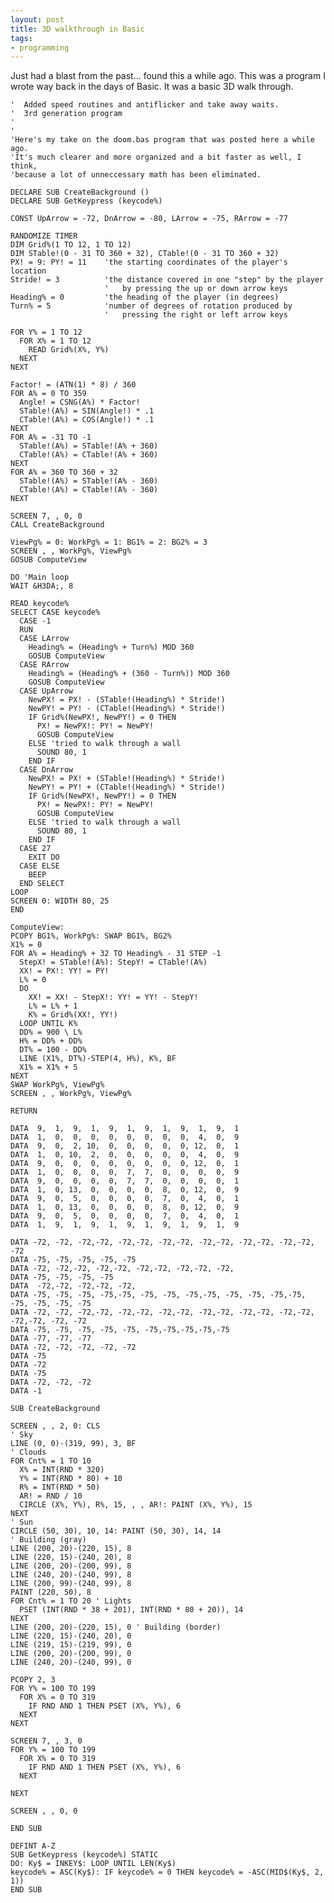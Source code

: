 ```yaml
---
layout: post
title: 3D walkthrough in Basic
tags:
- programming
---
```

Just had a blast from the past... found this a while ago.  This was a program I wrote way back in the days of Basic.  It was a basic 3D walk through.
    
    '  Added speed routines and antiflicker and take away waits.
    '  3rd generation program
    '
    '
    'Here's my take on the doom.bas program that was posted here a while ago.
    'It's much clearer and more organized and a bit faster as well, I think,
    'because a lot of unneccessary math has been eliminated.
    
    DECLARE SUB CreateBackground ()
    DECLARE SUB GetKeypress (keycode%)
    
    CONST UpArrow = -72, DnArrow = -80, LArrow = -75, RArrow = -77
    
    RANDOMIZE TIMER
    DIM Grid%(1 TO 12, 1 TO 12)
    DIM STable!(0 - 31 TO 360 + 32), CTable!(0 - 31 TO 360 + 32)
    PX! = 9: PY! = 11    'the starting coordinates of the player's location
    Stride! = 3          'the distance covered in one "step" by the player
                         '   by pressing the up or down arrow keys
    Heading% = 0         'the heading of the player (in degrees)
    Turn% = 5            'number of degrees of rotation produced by
                         '   pressing the right or left arrow keys
    
    FOR Y% = 1 TO 12
      FOR X% = 1 TO 12
        READ Grid%(X%, Y%)
      NEXT
    NEXT
    
    Factor! = (ATN(1) * 8) / 360
    FOR A% = 0 TO 359
      Angle! = CSNG(A%) * Factor!
      STable!(A%) = SIN(Angle!) * .1
      CTable!(A%) = COS(Angle!) * .1
    NEXT
    FOR A% = -31 TO -1
      STable!(A%) = STable!(A% + 360)
      CTable!(A%) = CTable!(A% + 360)
    NEXT
    FOR A% = 360 TO 360 + 32
      STable!(A%) = STable!(A% - 360)
      CTable!(A%) = CTable!(A% - 360)
    NEXT
    
    SCREEN 7, , 0, 0
    CALL CreateBackground
    
    ViewPg% = 0: WorkPg% = 1: BG1% = 2: BG2% = 3
    SCREEN , , WorkPg%, ViewPg%
    GOSUB ComputeView
    
    DO 'Main loop
    WAIT &H3DA;, 8
    
    READ keycode%
    SELECT CASE keycode%
      CASE -1
      RUN
      CASE LArrow
        Heading% = (Heading% + Turn%) MOD 360
        GOSUB ComputeView
      CASE RArrow
        Heading% = (Heading% + (360 - Turn%)) MOD 360
        GOSUB ComputeView
      CASE UpArrow
        NewPX! = PX! - (STable!(Heading%) * Stride!)
        NewPY! = PY! - (CTable!(Heading%) * Stride!)
        IF Grid%(NewPX!, NewPY!) = 0 THEN
          PX! = NewPX!: PY! = NewPY!
          GOSUB ComputeView
        ELSE 'tried to walk through a wall
          SOUND 80, 1
        END IF
      CASE DnArrow
        NewPX! = PX! + (STable!(Heading%) * Stride!)
        NewPY! = PY! + (CTable!(Heading%) * Stride!)
        IF Grid%(NewPX!, NewPY!) = 0 THEN
          PX! = NewPX!: PY! = NewPY!
          GOSUB ComputeView
        ELSE 'tried to walk through a wall
          SOUND 80, 1
        END IF
      CASE 27
        EXIT DO
      CASE ELSE
        BEEP
      END SELECT
    LOOP
    SCREEN 0: WIDTH 80, 25
    END
    
    ComputeView:
    PCOPY BG1%, WorkPg%: SWAP BG1%, BG2%
    X1% = 0
    FOR A% = Heading% + 32 TO Heading% - 31 STEP -1
      StepX! = STable!(A%): StepY! = CTable!(A%)
      XX! = PX!: YY! = PY!
      L% = 0
      DO
        XX! = XX! - StepX!: YY! = YY! - StepY!
        L% = L% + 1
        K% = Grid%(XX!, YY!)
      LOOP UNTIL K%
      DD% = 900 \ L%
      H% = DD% + DD%
      DT% = 100 - DD%
      LINE (X1%, DT%)-STEP(4, H%), K%, BF
      X1% = X1% + 5
    NEXT
    SWAP WorkPg%, ViewPg%
    SCREEN , , WorkPg%, ViewPg%
    
    RETURN
    
    DATA  9,  1,  9,  1,  9,  1,  9,  1,  9,  1,  9,  1
    DATA  1,  0,  0,  0,  0,  0,  0,  0,  0,  4,  0,  9
    DATA  9,  0,  2, 10,  0,  0,  0,  0,  0, 12,  0,  1
    DATA  1,  0, 10,  2,  0,  0,  0,  0,  0,  4,  0,  9
    DATA  9,  0,  0,  0,  0,  0,  0,  0,  0, 12,  0,  1
    DATA  1,  0,  0,  0,  0,  7,  7,  0,  0,  0,  0,  9
    DATA  9,  0,  0,  0,  0,  7,  7,  0,  0,  0,  0,  1
    DATA  1,  0, 13,  0,  0,  0,  0,  8,  0, 12,  0,  9
    DATA  9,  0,  5,  0,  0,  0,  0,  7,  0,  4,  0,  1
    DATA  1,  0, 13,  0,  0,  0,  0,  8,  0, 12,  0,  9
    DATA  9,  0,  5,  0,  0,  0,  0,  7,  0,  4,  0,  1
    DATA  1,  9,  1,  9,  1,  9,  1,  9,  1,  9,  1,  9
    
    DATA -72, -72, -72,-72, -72,-72, -72,-72, -72,-72, -72,-72, -72,-72, -72
    DATA -75, -75, -75, -75, -75
    DATA -72, -72,-72, -72,-72, -72,-72, -72,-72, -72,
    DATA -75, -75, -75, -75
    DATA  -72,-72, -72,-72, -72,
    DATA -75, -75, -75, -75,-75, -75, -75, -75,-75, -75, -75, -75,-75, -75, -75, -75, -75
    DATA -72, -72, -72,-72, -72,-72, -72,-72, -72,-72, -72,-72, -72,-72, -72,-72, -72, -72
    DATA -75, -75, -75, -75, -75, -75,-75,-75,-75,-75
    DATA -77, -77, -77
    DATA -72, -72, -72, -72, -72
    DATA -75
    DATA -72
    DATA -75
    DATA -72, -72, -72
    DATA -1
    
    SUB CreateBackground
    
    SCREEN , , 2, 0: CLS
    ' Sky
    LINE (0, 0)-(319, 99), 3, BF
    ' Clouds
    FOR Cnt% = 1 TO 10
      X% = INT(RND * 320)
      Y% = INT(RND * 80) + 10
      R% = INT(RND * 50)
      AR! = RND / 10
      CIRCLE (X%, Y%), R%, 15, , , AR!: PAINT (X%, Y%), 15
    NEXT
    ' Sun
    CIRCLE (50, 30), 10, 14: PAINT (50, 30), 14, 14
    ' Building (gray)
    LINE (200, 20)-(220, 15), 8
    LINE (220, 15)-(240, 20), 8
    LINE (200, 20)-(200, 99), 8
    LINE (240, 20)-(240, 99), 8
    LINE (200, 99)-(240, 99), 8
    PAINT (220, 50), 8
    FOR Cnt% = 1 TO 20 ' Lights
      PSET (INT(RND * 38 + 201), INT(RND * 80 + 20)), 14
    NEXT
    LINE (200, 20)-(220, 15), 0 ' Building (border)
    LINE (220, 15)-(240, 20), 0
    LINE (219, 15)-(219, 99), 0
    LINE (200, 20)-(200, 99), 0
    LINE (240, 20)-(240, 99), 0
    
    PCOPY 2, 3
    FOR Y% = 100 TO 199
      FOR X% = 0 TO 319
        IF RND AND 1 THEN PSET (X%, Y%), 6
      NEXT
    NEXT
    
    SCREEN 7, , 3, 0
    FOR Y% = 100 TO 199
      FOR X% = 0 TO 319
        IF RND AND 1 THEN PSET (X%, Y%), 6
      NEXT
    
    NEXT
    
    SCREEN , , 0, 0
    
    END SUB
    
    DEFINT A-Z
    SUB GetKeypress (keycode%) STATIC
    DO: Ky$ = INKEY$: LOOP UNTIL LEN(Ky$)
    keycode% = ASC(Ky$): IF keycode% = 0 THEN keycode% = -ASC(MID$(Ky$, 2, 1))
    END SUB
